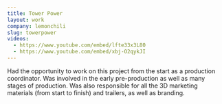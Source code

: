 ```yaml
---
title: Tower Power
layout: work
company: lemonchili
slug: towerpower
videos: 
  - https://www.youtube.com/embed/lfte33x3L80
  - https://www.youtube.com/embed/xbj-O2qykJI
---
```


Had the opportunity to work on this project from the start as a production coordinator. Was involved in the early pre-production as well as many stages of production. Was also responsible for all the 3D marketing materials (from start to finish) and trailers, as well as branding.